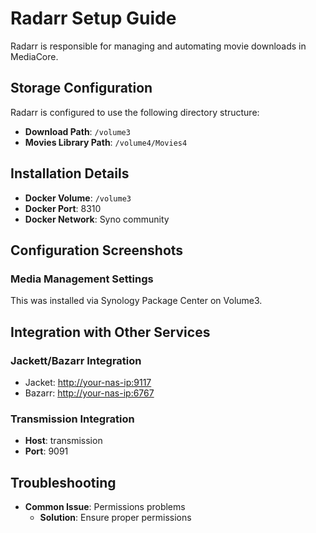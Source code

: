 # Radarr Setup Guide

Radarr is responsible for managing and automating movie downloads in MediaCore.

## Storage Configuration

Radarr is configured to use the following directory structure:

- **Download Path**: `/volume3`
- **Movies Library Path**: `/volume4/Movies4`

## Installation Details

- **Docker Volume**: `/volume3`
- **Docker Port**: 8310
- **Docker Network**: Syno community

## Configuration Screenshots

### Media Management Settings
This was installed via Synology Package Center on Volume3.

## Integration with Other Services

### Jackett/Bazarr Integration
- Jacket: [http://your-nas-ip:9117](http://your-nas-ip:9117)
- Bazarr: [http://your-nas-ip:6767](http://your-nas-ip:6767)

### Transmission Integration
- **Host**: transmission
- **Port**: 9091

## Troubleshooting

- **Common Issue**: Permissions problems
  - **Solution**: Ensure proper permissions

